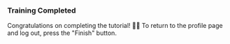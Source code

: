 ### Training Completed
Congratulations on completing the tutorial! 👏🏻 To return to the profile page and log out, press the "Finish" button.